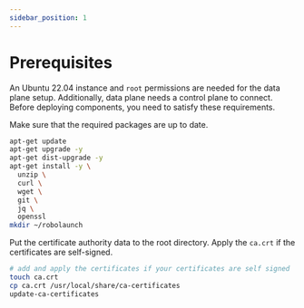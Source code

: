 ```yaml
---
sidebar_position: 1
---
```


# Prerequisites

An Ubuntu 22.04 instance and `root` permissions are needed for the data plane setup. Additionally, data plane needs a control plane to connect. Before deploying components, you need to satisfy these requirements.

Make sure that the required packages are up to date.

```bash
apt-get update
apt-get upgrade -y
apt-get dist-upgrade -y
apt-get install -y \
  unzip \
  curl \
  wget \
  git \
  jq \
  openssl
mkdir ~/robolaunch
```

Put the certificate authority data to the root directory. Apply the `ca.crt` if the certificates are self-signed.

```bash
# add and apply the certificates if your certificates are self signed
touch ca.crt 
cp ca.crt /usr/local/share/ca-certificates
update-ca-certificates
```